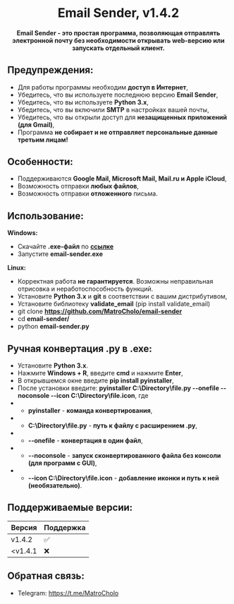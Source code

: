 <h1 align="center">Email Sender, v1.4.2</h1>
<h4 align="center">Email Sender - это простая программа, позволяющая отправлять электронной почту без необходимости открывать web-версию или запускать отдельный клиент.</h4>

## Предупреждения:
- Для работы программы необходим **доступ в Интернет**,
- Убедитесь, что вы используете последнюю версию **Email Sender**,
- Убедитесь, что вы используете **Python 3.x**,
- Убедитесь, что вы включили **SMTP** в настройках вашей почты,
- Убедитесь, что вы открыли доступ для **незащищенных приложений (для Gmail)**,
- Программа **не собирает и не отправляет персональные данные третьим лицам!**

## Особенности:
- Поддерживаются **Google Mail, Microsoft Mail, Mail.ru и Apple iCloud**,
- Возможность отправки **любых файлов**,
- Возможность отправки **отложенного** письма.

## Использование:
**Windows:**
- Скачайте **.exe-файл** по **[ссылке](https://github.com/MatroCholo/email-sender/releases)**
- Запустите **email-sender.exe**

**Linux:**
- Корректная работа **не гарантируется**. Возможны неправильная отрисовка и неработоспособность функций.
- Установите **Python 3.x** и **git** в соответствии с вашим дистрибутивом,
- Установите библиотеку **validate_email** (pip install validate_email)
- git clone **https://github.com/MatroCholo/email-sender**
- cd **email-sender/**
- python **email-sender.py**

## Ручная конвертация .py в .exe:
- Установите **Python 3.x**.
- Нажмите **Windows + R**, введите **cmd** и нажмите **Enter**,
- В открывшемся окне введите **pip install pyinstaller**,
- После установки введите:
**pyinstaller C:\Directory\file.py --onefile --noconsole --icon C:\Directory\file.icon**, где
- - **pyinstaller** - **команда конвертирования**,
- - **C:\Directory\file.py** - **путь к файлу с расширением .py**,
- - **--onefile** - **конвертация в один файл**,
- - **--noconsole** - **запуск сконвертированного файла без консоли (для программ с GUI)**,
- - **--icon C:\Directory\file.icon** - **добавление иконки и путь к ней (необязательно)**.

## Поддерживаемые версии:

| Версия       | Поддержка          |
| -------------| ------------------ |
| v1.4.2       | :white_check_mark: |
| <v1.4.1      | :x:                |

## Обратная связь:
- Telegram: https://t.me/MatroCholo
